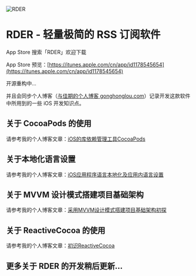 ![RDER](http://image.gonghonglou.com/rder/rder_logo.png)

# RDER - 轻量极简的 RSS 订阅软件

App Store 搜索「RDER」欢迎下载

App Store 预览：[https://itunes.apple.com/cn/app/id1178545654](https://itunes.apple.com/cn/app/id1178545654)

开源重构中...

并且会同步个人博客（[与佳期的个人博客 gonghonglou.com](http://gonghonglou.com/)）记录开发这款软件中所用到的一些 iOS 开发知识点。

## 关于 CocoaPods 的使用

请参考我的个人博客文章：[iOS的库依赖管理工具CocoaPods](http://gonghonglou.com/2016/04/01/CocoaPods/)

## 关于本地化语言设置

请参考我的个人博客文章：[iOS应用程序语言本地化及应用内语言设置](http://gonghonglou.com/2016/10/29/set-language/)

## 关于 MVVM 设计模式搭建项目基础架构

请参考我的个人博客文章：[采用MVVM设计模式搭建项目基础架构初探](http://gonghonglou.com/2018/02/12/mvvm-architecture/)

## 关于 ReactiveCocoa 的使用

请参考我的个人博客文章：[初识ReactiveCocoa](http://gonghonglou.com/2016/03/17/meet-ReactiveCocoa/)

## 更多关于 RDER 的开发稍后更新...

